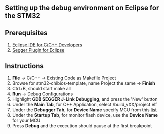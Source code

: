 ## Setting up the debug environment on Eclipse for the STM32

## Prerequisites 
1. [Eclipse IDE for C/C++ Developers](http://www.eclipse.org/downloads/packages/eclipse-ide-cc-developers/mars2) 
2. [Segger Plugin for Eclipse](https://www.segger.com/IDE_Integration_Eclipse.html)

## Instructions 
1. **File** -> C/C++ -> Existing Code as Makefile Project 
2. Browse for stm32-chibios-template, name Project the same -> **Finish**
3. Ctrl+B, should start make all
4. **Run** -> Debug Configurations  
5. Highlight **GDB SEGGER J-Link Debugging**, and press the 'New' button 
6. Under the **Main Tab**, for C++ Application, select /build_vXX/project.elf
7. Under the **Debugger Tab**, for **Device Name** specify MCU from this [list](https://www.segger.com/jlink_supported_devices.html)
8. Under the **Startup Tab**, for monitor flash device, use the **Device Name** for your MCU 
9. Press **Debug** and the execution should pause at the first breakpoint 

